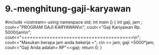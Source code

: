 # 9.-menghitung-gaji-karyawan
#include &lt;iostream> using namespace std; int main () {  int gaji, jam ; cout&lt;&lt;"PROGRAM GAJI KARYAWAN\n"; cout&lt;&lt;"Gaji Kariyawan Rp. 5000/jam\n"; cout&lt;&lt;"========================================\n"; cout&lt;&lt;"Masukan berapa jam anda bekerja ="; cin >> jam;  gaji =5000*jam;  cout&lt;&lt;"Gaji Anda adalah= RP"&lt;&lt;gaji; return 0;  }
